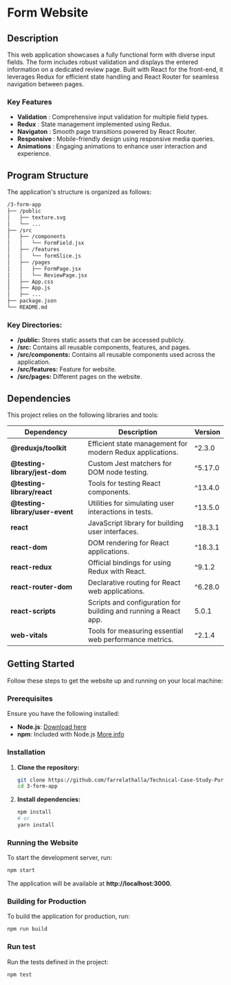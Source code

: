 # Form Website

## Description
This web application showcases a fully functional form with diverse input fields. The form includes robust validation and displays the entered information on a dedicated review page. Built with React for the front-end, it leverages Redux for efficient state handling and React Router for seamless navigation between pages.

### Key Features

- **Validation** : Comprehensive input validation for multiple field types.
- **Redux** : State management implemented using Redux.
- **Navigaton** : Smooth page transitions powered by React Router.
- **Responsive** : Mobile-friendly design using responsive media queries.
- **Animations** : Engaging animations to enhance user interaction and experience.

## Program Structure

The application's structure is organized as follows:
```sh
/3-form-app
├── /public
│   ├── texture.svg
│   └── ...
├── /src
│   ├── /components
│   │   └── FormField.jsx
│   ├── /features
│   │   └── formSlice.js
│   ├── /pages
│   │   ├── FormPage.jsx
│   │   └── ReviewPage.jsx
│   ├── App.css
│   ├── App.js
│   ├── ...   
├── package.json
└── README.md
```

### Key Directories:
- **/public:** Stores static assets that can be accessed publicly.
- **/src:** Contains all reusable components, features, and pages.
- **/src/components:** Contains all reusable components used across the application.
- **/src/features:** Feature for website.
- **/src/pages:** Different pages on the website.

## Dependencies

This project relies on the following libraries and tools:

| **Dependency**                | **Description**                                                       | **Version**   |
|--------------------------------|-----------------------------------------------------------------------|---------------|
| **@reduxjs/toolkit**           | Efficient state management for modern Redux applications.             | ^2.3.0        |
| **@testing-library/jest-dom**  | Custom Jest matchers for DOM node testing.                            | ^5.17.0       |
| **@testing-library/react**     | Tools for testing React components.                                   | ^13.4.0       |
| **@testing-library/user-event**| Utilities for simulating user interactions in tests.                  | ^13.5.0       |
| **react**                      | JavaScript library for building user interfaces.                      | ^18.3.1       |
| **react-dom**                  | DOM rendering for React applications.                                 | ^18.3.1       |
| **react-redux**                | Official bindings for using Redux with React.                         | ^9.1.2        |
| **react-router-dom**           | Declarative routing for React web applications.                       | ^6.28.0       |
| **react-scripts**              | Scripts and configuration for building and running a React app.       | 5.0.1         |
| **web-vitals**                 | Tools for measuring essential web performance metrics.                | ^2.1.4        |

## Getting Started

Follow these steps to get the website up and running on your local machine:

### Prerequisites

Ensure you have the following installed:

- **Node.js**: [Download here](https://nodejs.org/)
- **npm**: Included with Node.js [More info](https://www.npmjs.com/get-npm)

### Installation

1. **Clone the repository:**
   ```bash
   git clone https://github.com/farrelathalla/Technical-Case-Study-Purple-Box.git
   cd 3-form-app
   
2. **Install dependencies:**
   ```bash
   npm install
   # or
   yarn install
   ```

### Running the Website

To start the development server, run:
   ```bash
   npm start
   ```
<p>The application will be available at <b>http://localhost:3000.</b></p>

### Building for Production

To build the application for production, run:

   ```bash
   npm run build
   ```

### Run test

Run the tests defined in the project:

   ```bash
   npm test
   ```
